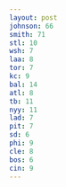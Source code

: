 ```yaml
---
layout: post
johnson: 66
smith: 71
stl: 10
wsh: 7
laa: 8
tor: 7
kc: 9
bal: 14
atl: 8
tb: 11
nyy: 11
lad: 7
pit: 7
sd: 6
phi: 9
cle: 8
bos: 6
cin: 9
---
```

